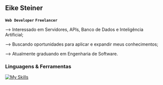 ## Eike Steiner
**`Web Developer`** **`Freelancer`**

<p>--> Interessado em Servidores, APIs, Banco de Dados e Inteligência Artificial;</p>
<p>--> Buscando oportunidades para aplicar e expandir meus conhecimentos;</p>
<p>--> Atualmente graduando em Engenharia de Software.</p>
 
### Linguagens & Ferramentas

[![My Skills](https://skillicons.dev/icons?i=html,css,javascript,java)]()

<!--
**eikesteiner/eikesteiner** is a ✨ _special_ ✨ repository because its `README.md` (this file) appears on your GitHub profile.

Here are some ideas to get you started:

- 🔭 I’m currently working on ...
- 🌱 I’m currently learning ...
- 👯 I’m looking to collaborate on ...
- 🤔 I’m looking for help with ...
- 💬 Ask me about ...
- 📫 How to reach me: ...
- 😄 Pronouns: ...
- ⚡ Fun fact: ...
-->
